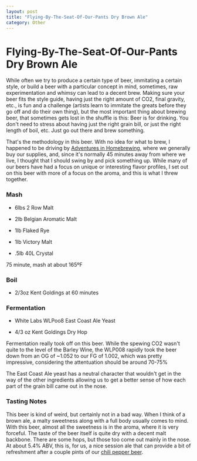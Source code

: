 ```yaml
---
layout: post
title: "Flying-By-The-Seat-Of-Our-Pants Dry Brown Ale"
category: Other
---
```


Flying-By-The-Seat-Of-Our-Pants Dry Brown Ale
=============================================

While often we try to produce a certain type of beer, immitating a certain style, or build a beer with a particular concept in mind, sometimes, raw experimentation and whimsy can lead to a decent brew. Making sure your beer fits the style guide, having just the right amount of CO2, final gravity, etc., is fun and a challenge (artists learn to immitate the greats before they go off and do their own thing), but the most important thing about brewing beer, that sometimes gets lost in the shuffle is this: Beer is for drinking. You don't need to stress about having just the right grain bill, or just the right length of boil, etc. Just go out there and brew something.

That's the methodology in this beer. With no idea for what to brew, I happened to be driving by [Adventures in Homebrewing](http://www.homebrewing.org/ "Adventures in Homebrewing"), where we generally buy our supplies, and, since it's normally 45 minutes away from where we live, I thought that I should swing by and pick something up. While many of our beers have had a focus on unique or interesting flavor profiles, I set out on this beer with more of a focus on the aroma, and this is what I threw together.

### Mash

*   6lbs 2 Row Malt

*   2lb Belgian Aromatic Malt

*   1lb Flaked Rye

*   1lb Victory Malt

*   .5lb 40L Crystal

75 minute, mash at about 165ºF

### Boil

*   2/3oz Kent Goldings at 60 minutes

### Fermentation

*   White Labs WLPoo8 East Coast Ale Yeast

*   4/3 oz Kent Goldings Dry Hop

Fermentation really took off on this beer. While the spewing CO2 wasn't quite to the level of the Barley Wine, the WLP008 rapidly took the beer down from an OG of ~1.052 to our FG of 1.002, which was pretty impressive, considering the attentuation should be around 70-75%

The East Coast Ale yeast has a neutral character that wouldn't get in the way of the other ingredients allowing us to get a better sense of how each part of the grain bill came out in the nose.

### Tasting Notes

This beer is kind of weird, but certainly not in a bad way. When I think of a brown ale, a malty sweetness along with a full body usually comes to mind. With this beer, almost all the sweetness is in the aroma, where it is very forceful. The taste of the beer itself is quite dry with a decent malt backbone. There are some hops, but those too come out mainly in the nose. At about 5.4% ABV, this is, for us, a nice session ale that can provide a bit of refreshment after a couple pints of our [chili pepper beer](http://www.yeastboundanddown.com/2010/08/chili-pepper-beer-recipe/).